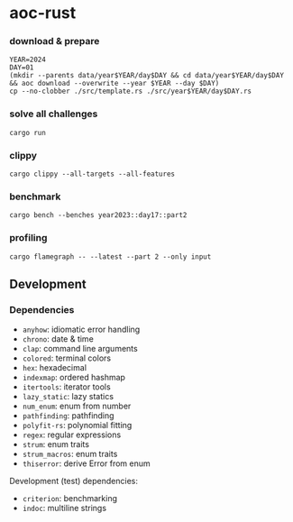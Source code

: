 # aoc-rust

### download & prepare

```shell
YEAR=2024
DAY=01
(mkdir --parents data/year$YEAR/day$DAY && cd data/year$YEAR/day$DAY && aoc download --overwrite --year $YEAR --day $DAY)
cp --no-clobber ./src/template.rs ./src/year$YEAR/day$DAY.rs
```

### solve all challenges

```shell
cargo run
```

### clippy

```shell
cargo clippy --all-targets --all-features
```

### benchmark

```shell
cargo bench --benches year2023::day17::part2
```

### profiling

```shell
cargo flamegraph -- --latest --part 2 --only input
```

## Development

### Dependencies

- `anyhow`: idiomatic error handling
- `chrono`: date & time
- `clap`: command line arguments
- `colored`: terminal colors
- `hex`: hexadecimal
- `indexmap`: ordered hashmap
- `itertools`: iterator tools
- `lazy_static`: lazy statics
- `num_enum`: enum from number
- `pathfinding`: pathfinding
- `polyfit-rs`: polynomial fitting
- `regex`: regular expressions
- `strum`: enum traits
- `strum_macros`: enum traits
- `thiserror`: derive Error from enum

Development (test) dependencies:

- `criterion`: benchmarking
- `indoc`: multiline strings
